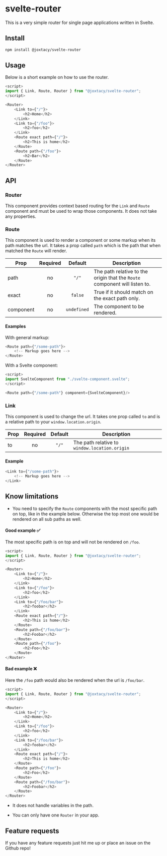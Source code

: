 # svelte-router

This is a very simple router for single page applications written in Svelte.

## Install
```bash
npm install @joxtacy/svelte-router
```

## Usage

Below is a short example on how to use the router.
```js
<script>
import { Link, Route, Router } from "@joxtacy/svelte-router";
</script>

<Router>
    <Link to={"/"}>
        <h2>Home</h2>
    </Link>
    <Link to={"/foo"}>
        <h2>foo</h2>
    </Link>
    <Route exact path={"/"}>
        <h2>This is home</h2>
    </Route>
    <Route path={"/foo"}>
        <h2>Bar</h2>
    </Route>
</Router>
```

## API

### Router
This component provides context based routing for the `Link` and `Route` component and must be used to wrap those components. It does not take any properties. 

### Route
This component is used to render a component or some markup when its path matches the url. It takes a prop called `path` which is the path that when matched the `Route` will render. 

| Prop      | Required | Default     | Description                                                                |
| --------- |:--------:|:-----------:| -------------------------------------------------------------------------- |
| path      | no       | `"/"`       | The path relative to the origin that the `Route` component will listen to. |
| exact     | no       | `false`     | True if it should match on the exact path only.                            |
| component | no       | `undefined` | The component to be rendered.                                              |

#### Examples

With general markup:
```js
<Route path={"/some-path"}>
    <!-- Markup goes here -->
</Route>
```

With a Svelte component:
```js
<script>
import SvelteComponent from "./svelte-component.svelte";
</script>

<Route path={"/some-path"} component={SvelteComponent}/>
```

### Link
This component is used to change the url. It takes one prop called `to` and is a relative path to your `window.location.origin`.

| Prop      | Required | Default     | Description                                   |
| --------- |:--------:|:-----------:| --------------------------------------------- |
| to        | no       | `"/"`       | The path relative to `window.location.origin` |

#### Example
```js
<Link to={"/some-path"}>
    <!-- Markup goes here -->
</Link>
```

## Know limitations

* You need to specify the `Route` components with the most specific path on top, like in the example below. Otherwise the top most one would be rendered on all sub paths as well.

#### Good example ✅
The most specific path is on top and will not be rendered on `/foo`.
```js
<script>
import { Link, Route, Router } from "@joxtacy/svelte-router";
</script>

<Router>
    <Link to={"/"}>
        <h2>Home</h2>
    </Link>
    <Link to={"/foo"}>
        <h2>foo</h2>
    </Link>
    <Link to={"/foo/bar"}>
        <h2>foobar</h2>
    </Link>
    <Route exact path={"/"}>
        <h2>This is home</h2>
    </Route>
    <Route path={"/foo/bar"}>
        <h2>Foobar</h2>
    </Route>
    <Route path={"/foo"}>
        <h2>Foo</h2>
    </Route>
</Router>
```

#### Bad example ❌
Here the `/foo` path would also be rendered when the url is `/foo/bar`.
```js
<script>
import { Link, Route, Router } from "@joxtacy/svelte-router";
</script>

<Router>
    <Link to={"/"}>
        <h2>Home</h2>
    </Link>
    <Link to={"/foo"}>
        <h2>foo</h2>
    </Link>
    <Link to={"/foo/bar"}>
        <h2>foobar</h2>
    </Link>
    <Route exact path={"/"}>
        <h2>This is home</h2>
    </Route>
    <Route path={"/foo"}>
        <h2>Foo</h2>
    </Route>
    <Route path={"/foo/bar"}>
        <h2>Foobar</h2>
    </Route>
</Router>
```

* It does not handle variables in the path.

* You can only have one `Router` in your app.

## Feature requests

If you have any feature requests just hit me up or place an issue on the Github repo!
